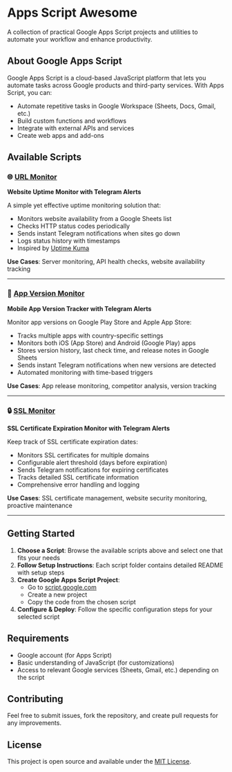 # Apps Script Awesome

A collection of practical Google Apps Script projects and utilities to automate your workflow and enhance productivity.

## About Google Apps Script

Google Apps Script is a cloud-based JavaScript platform that lets you automate tasks across Google products and third-party services. With Apps Script, you can:

- Automate repetitive tasks in Google Workspace (Sheets, Docs, Gmail, etc.)
- Build custom functions and workflows
- Integrate with external APIs and services
- Create web apps and add-ons

## Available Scripts

### 🌐 [URL Monitor](./URL%20Monitor/)
**Website Uptime Monitor with Telegram Alerts**

A simple yet effective uptime monitoring solution that:
- Monitors website availability from a Google Sheets list
- Checks HTTP status codes periodically 
- Sends instant Telegram notifications when sites go down
- Logs status history with timestamps
- Inspired by [Uptime Kuma](https://github.com/louislam/uptime-kuma)

**Use Cases**: Server monitoring, API health checks, website availability tracking

---

### 📱 [App Version Monitor](./App%20Version%20Monitor/)
**Mobile App Version Tracker with Telegram Alerts**

Monitor app versions on Google Play Store and Apple App Store:
- Tracks multiple apps with country-specific settings
- Monitors both iOS (App Store) and Android (Google Play) apps
- Stores version history, last check time, and release notes in Google Sheets
- Sends instant Telegram notifications when new versions are detected
- Automated monitoring with time-based triggers

**Use Cases**: App release monitoring, competitor analysis, version tracking

---

### 🔒 [SSL Monitor](./SSL%20Monitor/)
**SSL Certificate Expiration Monitor with Telegram Alerts**

Keep track of SSL certificate expiration dates:
- Monitors SSL certificates for multiple domains
- Configurable alert threshold (days before expiration)
- Sends Telegram notifications for expiring certificates
- Tracks detailed SSL certificate information
- Comprehensive error handling and logging

**Use Cases**: SSL certificate management, website security monitoring, proactive maintenance

---

## Getting Started

1. **Choose a Script**: Browse the available scripts above and select one that fits your needs
2. **Follow Setup Instructions**: Each script folder contains detailed README with setup steps
3. **Create Google Apps Script Project**: 
   - Go to [script.google.com](https://script.google.com)
   - Create a new project
   - Copy the code from the chosen script
4. **Configure & Deploy**: Follow the specific configuration steps for your selected script

## Requirements

- Google account (for Apps Script)
- Basic understanding of JavaScript (for customizations)
- Access to relevant Google services (Sheets, Gmail, etc.) depending on the script

## Contributing

Feel free to submit issues, fork the repository, and create pull requests for any improvements.

## License

This project is open source and available under the [MIT License](LICENSE).
